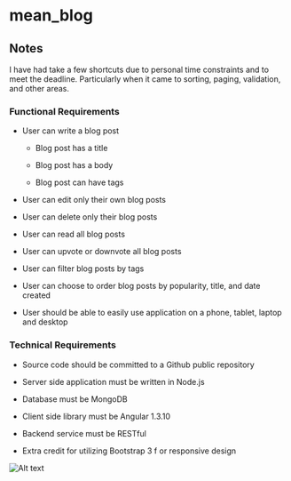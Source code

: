 # mean_blog

## Notes
I have had take a few shortcuts due to personal time constraints and to meet the deadline. Particularly when it came to sorting, paging, validation, and other areas.

### Functional Requirements

- User can write a blog post

  - Blog post has a title

  - Blog post has a body

  - Blog post can have tags

- User can edit only their own blog posts

- User can delete only their blog posts

- User can read all blog posts

- User can upvote or downvote all blog posts

- User can filter blog posts by tags

- User can choose to order blog posts by popularity, title, and date created

- User should be able to easily use application on a phone, tablet, laptop and desktop

### Technical Requirements

- Source code should be committed to a Github​ public repository

- Server side application must be written in Node.js

- Database must be MongoDB

- Client side library must be Angular 1.3.10

- Backend service must be RESTful

- Extra credit for utilizing Bootstrap 3 f​ or responsive design

![Alt text](https://user-images.githubusercontent.com/4528753/27159135-885495f0-5130-11e7-92ca-d186897a8f3e.png "Screenshot")

